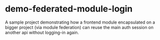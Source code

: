 # demo-federated-module-login
A sample project demonstrating how a frontend module encapsulated on a bigger project (via module federation) can reuse the main auth session on another api without logging-in again.
